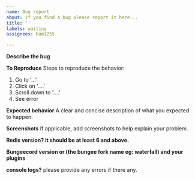 ```yaml
---
name: Bug report
about: if you find a bug please report it here...
title: ''
labels: waiting
assignees: ham1255

---
```


**Describe the bug**

**To Reproduce**
Steps to reproduce the behavior:

1. Go to '...'
2. Click on '....'
3. Scroll down to '....'
4. See error

**Expected behavior**
A clear and concise description of what you expected to happen.

**Screenshots**
If applicable, add screenshots to help explain your problem.

**Redis version? it should be at least 6 and above.**

**Bungeecord version or (the bungee fork name eg: waterfall) and your plugins**

**console logs?**
please provide any errors if there any.
